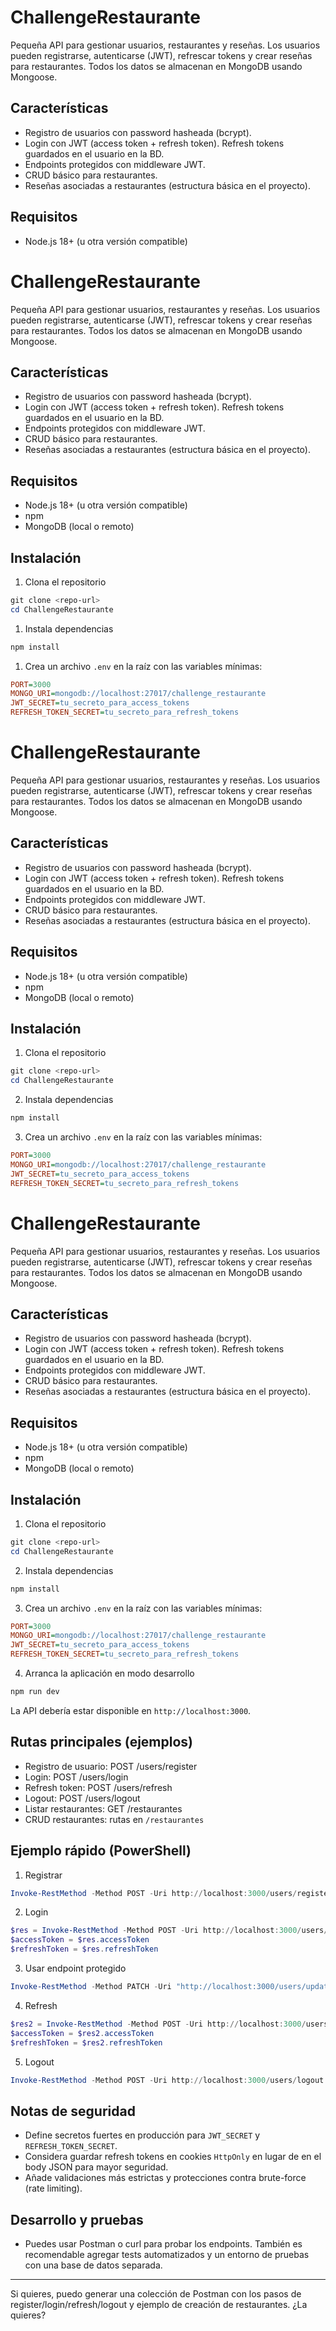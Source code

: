 # ChallengeRestaurante

Pequeña API para gestionar usuarios, restaurantes y reseñas. Los usuarios pueden registrarse, autenticarse (JWT), refrescar tokens y crear reseñas para restaurantes. Todos los datos se almacenan en MongoDB usando Mongoose.

## Características
- Registro de usuarios con password hasheada (bcrypt).
- Login con JWT (access token + refresh token). Refresh tokens guardados en el usuario en la BD.
- Endpoints protegidos con middleware JWT.
- CRUD básico para restaurantes.
- Reseñas asociadas a restaurantes (estructura básica en el proyecto).

## Requisitos
- Node.js 18+ (u otra versión compatible)
# ChallengeRestaurante

Pequeña API para gestionar usuarios, restaurantes y reseñas. Los usuarios pueden registrarse, autenticarse (JWT), refrescar tokens y crear reseñas para restaurantes. Todos los datos se almacenan en MongoDB usando Mongoose.

## Características

- Registro de usuarios con password hasheada (bcrypt).
- Login con JWT (access token + refresh token). Refresh tokens guardados en el usuario en la BD.
- Endpoints protegidos con middleware JWT.
- CRUD básico para restaurantes.
- Reseñas asociadas a restaurantes (estructura básica en el proyecto).

## Requisitos

- Node.js 18+ (u otra versión compatible)
- npm
- MongoDB (local o remoto)

## Instalación

1. Clona el repositorio

```powershell
git clone <repo-url>
cd ChallengeRestaurante
```

1. Instala dependencias

```powershell
npm install
```

1. Crea un archivo `.env` en la raíz con las variables mínimas:

```ini
PORT=3000
MONGO_URI=mongodb://localhost:27017/challenge_restaurante
JWT_SECRET=tu_secreto_para_access_tokens
REFRESH_TOKEN_SECRET=tu_secreto_para_refresh_tokens
```

# ChallengeRestaurante

Pequeña API para gestionar usuarios, restaurantes y reseñas. Los usuarios pueden registrarse, autenticarse (JWT), refrescar tokens y crear reseñas para restaurantes. Todos los datos se almacenan en MongoDB usando Mongoose.

## Características

- Registro de usuarios con password hasheada (bcrypt).
- Login con JWT (access token + refresh token). Refresh tokens guardados en el usuario en la BD.
- Endpoints protegidos con middleware JWT.
- CRUD básico para restaurantes.
- Reseñas asociadas a restaurantes (estructura básica en el proyecto).

## Requisitos

- Node.js 18+ (u otra versión compatible)
- npm
- MongoDB (local o remoto)

## Instalación

1. Clona el repositorio

```powershell
git clone <repo-url>
cd ChallengeRestaurante
```

2. Instala dependencias

```powershell
npm install
```

3. Crea un archivo `.env` en la raíz con las variables mínimas:

```ini
PORT=3000
MONGO_URI=mongodb://localhost:27017/challenge_restaurante
JWT_SECRET=tu_secreto_para_access_tokens
REFRESH_TOKEN_SECRET=tu_secreto_para_refresh_tokens
```

# ChallengeRestaurante

Pequeña API para gestionar usuarios, restaurantes y reseñas. Los usuarios pueden registrarse, autenticarse (JWT), refrescar tokens y crear reseñas para restaurantes. Todos los datos se almacenan en MongoDB usando Mongoose.

## Características

- Registro de usuarios con password hasheada (bcrypt).
- Login con JWT (access token + refresh token). Refresh tokens guardados en el usuario en la BD.
- Endpoints protegidos con middleware JWT.
- CRUD básico para restaurantes.
- Reseñas asociadas a restaurantes (estructura básica en el proyecto).

## Requisitos

- Node.js 18+ (u otra versión compatible)
- npm
- MongoDB (local o remoto)

## Instalación

1. Clona el repositorio

```powershell
git clone <repo-url>
cd ChallengeRestaurante
```

2. Instala dependencias

```powershell
npm install
```

3. Crea un archivo `.env` en la raíz con las variables mínimas:

```ini
PORT=3000
MONGO_URI=mongodb://localhost:27017/challenge_restaurante
JWT_SECRET=tu_secreto_para_access_tokens
REFRESH_TOKEN_SECRET=tu_secreto_para_refresh_tokens
```

4. Arranca la aplicación en modo desarrollo

```powershell
npm run dev
```

La API debería estar disponible en `http://localhost:3000`.

## Rutas principales (ejemplos)

- Registro de usuario: POST /users/register
- Login: POST /users/login
- Refresh token: POST /users/refresh
- Logout: POST /users/logout
- Listar restaurantes: GET /restaurantes
- CRUD restaurantes: rutas en `/restaurantes`

## Ejemplo rápido (PowerShell)

1. Registrar

```powershell
Invoke-RestMethod -Method POST -Uri http://localhost:3000/users/register -Body (@{ name='User'; email='user@example.com'; password='MiPass123' } | ConvertTo-Json) -ContentType 'application/json'
```

2. Login

```powershell
$res = Invoke-RestMethod -Method POST -Uri http://localhost:3000/users/login -Body (@{ email='user@example.com'; password='MiPass123' } | ConvertTo-Json) -ContentType 'application/json'
$accessToken = $res.accessToken
$refreshToken = $res.refreshToken
```

3. Usar endpoint protegido

```powershell
Invoke-RestMethod -Method PATCH -Uri "http://localhost:3000/users/update/user@example.com" -Headers @{ Authorization = "Bearer $accessToken" } -Body (@{ name='Nuevo' } | ConvertTo-Json) -ContentType 'application/json'
```

4. Refresh

```powershell
$res2 = Invoke-RestMethod -Method POST -Uri http://localhost:3000/users/refresh -Body (@{ refreshToken = $refreshToken } | ConvertTo-Json) -ContentType 'application/json'
$accessToken = $res2.accessToken
$refreshToken = $res2.refreshToken
```

5. Logout

```powershell
Invoke-RestMethod -Method POST -Uri http://localhost:3000/users/logout -Body (@{ refreshToken = $refreshToken } | ConvertTo-Json) -ContentType 'application/json'
```

## Notas de seguridad

- Define secretos fuertes en producción para `JWT_SECRET` y `REFRESH_TOKEN_SECRET`.
- Considera guardar refresh tokens en cookies `HttpOnly` en lugar de en el body JSON para mayor seguridad.
- Añade validaciones más estrictas y protecciones contra brute-force (rate limiting).

## Desarrollo y pruebas

- Puedes usar Postman o curl para probar los endpoints. También es recomendable agregar tests automatizados y un entorno de pruebas con una base de datos separada.

---

Si quieres, puedo generar una colección de Postman con los pasos de register/login/refresh/logout y ejemplo de creación de restaurantes. ¿La quieres?
